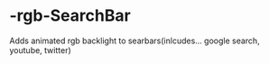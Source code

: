 # -rgb-SearchBar
Adds animated rgb backlight to searbars(inlcudes... google search, youtube, twitter)
